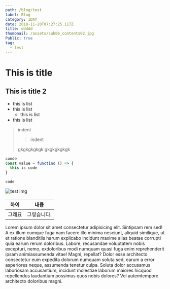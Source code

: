 ```yaml
---
path: /blog/test
label: Blog
category: 1DAY
date: 2018-11-20T07:27:25.117Z
title: ddddd
thumbnail: /assets/sub06_contents02.jpg
Public: true
tag:
  - test
---
```

# This is title

## This is title 2

* this is list
* this is list
  * this is list
* this is list

> indent
>
> > indent
>
> gkgkgkgkgk
> gkgkgkgkgk

```js
conde 
const value = functino () => {
  this is code
}
```

`code`

![test img](/assets/sub06_contents02.jpg)


|하이 | 내용|
|-----|----|
|그래요 | 그렇습니다.|


Lorem ipsum dolor sit amet consectetur adipisicing elit. Sintipsam rem sed! A ex illum cumque fuga nam facere illo minima nesciunt, aliquid similique, ut et ratione blanditiis harum explicabo incidunt maxime alias beatae corrupti quia earum rerum doloribus. Labore, recusandae voluptatem nobis excepturi, nemo, exdoloribus modi numquam quasi fuga enim reprehenderit ipsam animiassumenda vitae! Magni, repellat? Dolor esse architecto consectetur eum expedita dolorum numquam soluta sed, earum a error asperiores neque, assumenda tenetur culpa. Soluta dolor accusamus laboriosam accusantium, incidunt molestiae laborum maiores hicquod repellendus laudantium possimus quos nobis dolores? Vel autemtempore architecto doloribus magni.
